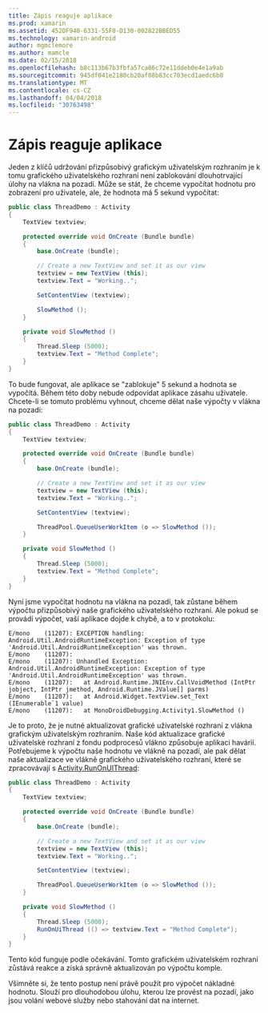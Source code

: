 ```yaml
---
title: Zápis reaguje aplikace
ms.prod: xamarin
ms.assetid: 452DF940-6331-55F0-D130-002822BBED55
ms.technology: xamarin-android
author: mgmclemore
ms.author: mamcle
ms.date: 02/15/2018
ms.openlocfilehash: b8c113b67b3fbfa57ca86c72e11ddeb0e4e1a9ab
ms.sourcegitcommit: 945df041e2180cb20af08b83cc703ecd1aedc6b0
ms.translationtype: MT
ms.contentlocale: cs-CZ
ms.lasthandoff: 04/04/2018
ms.locfileid: "30763498"
---
```

# <a name="writing-responsive-applications"></a>Zápis reaguje aplikace

Jeden z klíčů udržování přizpůsobivý grafickým uživatelským rozhraním je k tomu grafického uživatelského rozhraní není zablokování dlouhotrvající úlohy na vlákna na pozadí. Může se stát, že chceme vypočítat hodnotu pro zobrazení pro uživatele, ale, že hodnota má 5 sekund vypočítat:

```csharp
public class ThreadDemo : Activity
{
    TextView textview;

    protected override void OnCreate (Bundle bundle)
    {
        base.OnCreate (bundle);

        // Create a new TextView and set it as our view
        textview = new TextView (this);
        textview.Text = "Working..";

        SetContentView (textview);

        SlowMethod ();
    }

    private void SlowMethod ()
    {
        Thread.Sleep (5000);
        textview.Text = "Method Complete";
    }
}
```

To bude fungovat, ale aplikace se "zablokuje" 5 sekund a hodnota se vypočítá. Během této doby nebude odpovídat aplikace zásahu uživatele. Chcete-li se tomuto problému vyhnout, chceme dělat naše výpočty v vlákna na pozadí:

```csharp
public class ThreadDemo : Activity
{
    TextView textview;

    protected override void OnCreate (Bundle bundle)
    {
        base.OnCreate (bundle);

        // Create a new TextView and set it as our view
        textview = new TextView (this);
        textview.Text = "Working..";

        SetContentView (textview);

        ThreadPool.QueueUserWorkItem (o => SlowMethod ());
    }

    private void SlowMethod ()
    {
        Thread.Sleep (5000);
        textview.Text = "Method Complete";
    }
}
```

Nyní jsme vypočítat hodnotu na vlákna na pozadí, tak zůstane během výpočtu přizpůsobivý naše grafického uživatelského rozhraní. Ale pokud se provádí výpočet, vaší aplikace dojde k chybě, a to v protokolu:

```shell
E/mono    (11207): EXCEPTION handling: Android.Util.AndroidRuntimeException: Exception of type 'Android.Util.AndroidRuntimeException' was thrown.
E/mono    (11207):
E/mono    (11207): Unhandled Exception: Android.Util.AndroidRuntimeException: Exception of type 'Android.Util.AndroidRuntimeException' was thrown.
E/mono    (11207):   at Android.Runtime.JNIEnv.CallVoidMethod (IntPtr jobject, IntPtr jmethod, Android.Runtime.JValue[] parms)
E/mono    (11207):   at Android.Widget.TextView.set_Text (IEnumerable`1 value)
E/mono    (11207):   at MonoDroidDebugging.Activity1.SlowMethod ()
```

Je to proto, že je nutné aktualizovat grafické uživatelské rozhraní z vlákna grafickým uživatelským rozhraním. Naše kód aktualizace grafické uživatelské rozhraní z fondu podprocesů vlákno způsobuje aplikaci havárií. Potřebujeme k výpočtu naše hodnotu ve vlákně na pozadí, ale pak dělat naše aktualizace ve vlákně grafického uživatelského rozhraní, které se zpracovávají s [Activity.RunOnUIThread](https://developer.xamarin.com/api/member/Android.App.Activity.RunOnUiThread/(System.Action)):

```csharp
public class ThreadDemo : Activity
{
    TextView textview;

    protected override void OnCreate (Bundle bundle)
    {
        base.OnCreate (bundle);

        // Create a new TextView and set it as our view
        textview = new TextView (this);
        textview.Text = "Working..";

        SetContentView (textview);

        ThreadPool.QueueUserWorkItem (o => SlowMethod ());
    }

    private void SlowMethod ()
    {
        Thread.Sleep (5000);
        RunOnUiThread (() => textview.Text = "Method Complete");
    }
}
```

Tento kód funguje podle očekávání. Tomto grafickém uživatelském rozhraní zůstává reakce a získá správně aktualizován po výpočtu komple.

Všimněte si, že tento postup není právě použít pro výpočet nákladné hodnotu. Slouží pro dlouhodobou úlohu, kterou lze provést na pozadí, jako jsou volání webové služby nebo stahování dat na internet.
